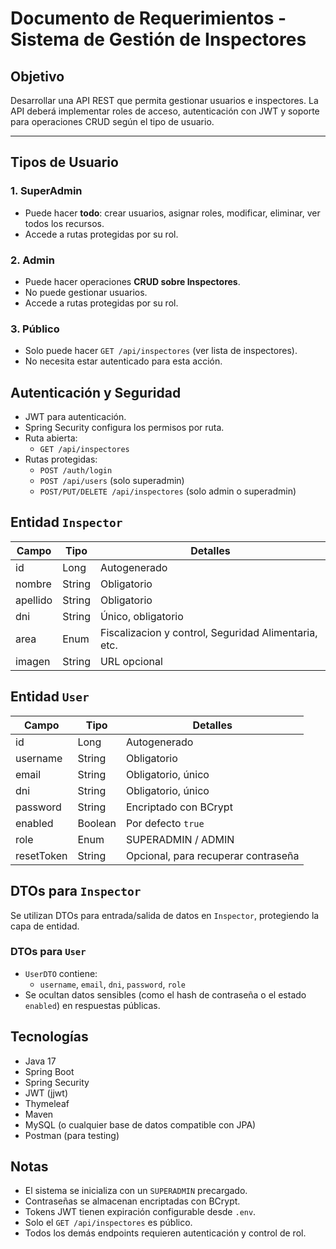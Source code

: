 # Documento de Requerimientos - Sistema de Gestión de Inspectores

## Objetivo
Desarrollar una API REST que permita gestionar usuarios e inspectores. La API deberá implementar roles de acceso, autenticación con JWT y soporte para operaciones CRUD según el tipo de usuario.

---

## Tipos de Usuario

### 1. SuperAdmin
- Puede hacer **todo**: crear usuarios, asignar roles, modificar, eliminar, ver todos los recursos.
- Accede a rutas protegidas por su rol.

### 2. Admin
- Puede hacer operaciones **CRUD sobre Inspectores**.
- No puede gestionar usuarios.
- Accede a rutas protegidas por su rol.

### 3. Público
- Solo puede hacer `GET /api/inspectores` (ver lista de inspectores).
- No necesita estar autenticado para esta acción.


## Autenticación y Seguridad

- JWT para autenticación.
- Spring Security configura los permisos por ruta.
- Ruta abierta:
    - `GET /api/inspectores`
- Rutas protegidas:
    - `POST /auth/login`
    - `POST /api/users` (solo superadmin)
    - `POST/PUT/DELETE /api/inspectores` (solo admin o superadmin)


## Entidad `Inspector`

| Campo     | Tipo    | Detalles                                               |
|-----------|---------|--------------------------------------------------------|
| id        | Long    | Autogenerado                                           |
| nombre    | String  | Obligatorio                                            |
| apellido  | String  | Obligatorio                                            |
| dni       | String  | Único, obligatorio                                     |
| area      | Enum    | Fiscalizacion y control, Seguridad Alimentaria, etc.  |
| imagen    | String  | URL opcional                                           |

## Entidad `User`

| Campo       | Tipo    | Detalles                            |
|-------------|---------|-------------------------------------|
| id          | Long    | Autogenerado                        |
| username    | String  | Obligatorio                         |
| email       | String  | Obligatorio, único                  |
| dni         | String  | Obligatorio, único                  |
| password    | String  | Encriptado con BCrypt               |
| enabled     | Boolean | Por defecto `true`                  |
| role        | Enum    | SUPERADMIN / ADMIN                  |
| resetToken  | String  | Opcional, para recuperar contraseña |

## DTOs para `Inspector`

Se utilizan DTOs para entrada/salida de datos en `Inspector`, protegiendo la capa de entidad.

### DTOs para `User`

- `UserDTO` contiene:
    - `username`, `email`, `dni`, `password`, `role`
- Se ocultan datos sensibles (como el hash de contraseña o el estado `enabled`) en respuestas públicas.

## Tecnologías

- Java 17
- Spring Boot
- Spring Security
- JWT (jjwt)
- Thymeleaf
- Maven
- MySQL (o cualquier base de datos compatible con JPA)
- Postman (para testing)


## Notas

- El sistema se inicializa con un `SUPERADMIN` precargado.
- Contraseñas se almacenan encriptadas con BCrypt.
- Tokens JWT tienen expiración configurable desde `.env`.
- Solo el `GET /api/inspectores` es público.
- Todos los demás endpoints requieren autenticación y control de rol.

